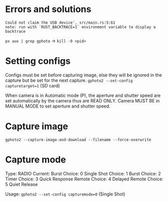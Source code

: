 # Errors and solutions

```
Could not claim the USB device', src/main.rs:5:61
note: run with `RUST_BACKTRACE=1` environment variable to display a backtrace
```

`px aux | grep gphoto` -> `kill -9 <pid>`

# Setting configs

Configs must be set before capturing image, else they will be ignored in the capture but be set for the next capture.
`gphoto2 --set-config capturetarget=1` (SD card)

When camera is in Automatic mode (P), the aperture and shutter speed are set automatically by the camera thus are READ ONLY. Camera MUST BE in MANUAL MODE to set aperture and shutter speed.

# Capture image

`gphoto2 --capture-image-and-download --filename --force-overwrite`

# Capture mode

Type: RADIO
Current: Burst
Choice: 0 Single Shot
Choice: 1 Burst
Choice: 2 Timer
Choice: 3 Quick Response Remote
Choice: 4 Delayed Remote
Choice: 5 Quiet Release

Usage: `gphoto2 --set-config capturemode=0` (Single Shot)
